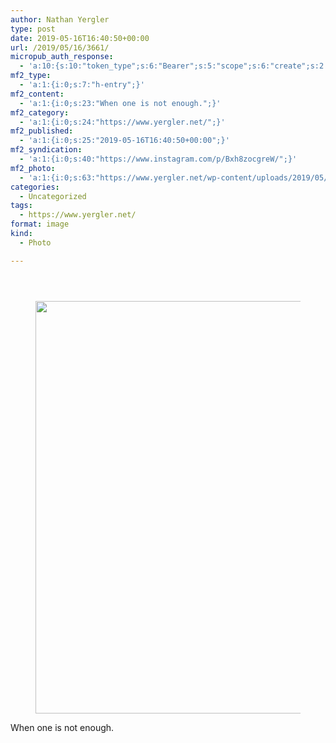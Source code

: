 ```yaml
---
author: Nathan Yergler
type: post
date: 2019-05-16T16:40:50+00:00
url: /2019/05/16/3661/
micropub_auth_response:
  - 'a:10:{s:10:"token_type";s:6:"Bearer";s:5:"scope";s:6:"create";s:2:"me";s:24:"https://www.yergler.net/";s:9:"issued_by";s:51:"https://www.yergler.net/wp-json/indieauth/1.0/token";s:9:"client_id";s:24:"https://ownyourgram.com/";s:11:"client_name";s:11:"OwnYourGram";s:11:"client_icon";s:35:"https://ownyourgram.com/favicon.ico";s:9:"issued_at";i:1548307572;s:4:"user";i:2;s:13:"last_accessed";i:1558055602;}'
mf2_type:
  - 'a:1:{i:0;s:7:"h-entry";}'
mf2_content:
  - 'a:1:{i:0;s:23:"When one is not enough.";}'
mf2_category:
  - 'a:1:{i:0;s:24:"https://www.yergler.net/";}'
mf2_published:
  - 'a:1:{i:0;s:25:"2019-05-16T16:40:50+00:00";}'
mf2_syndication:
  - 'a:1:{i:0;s:40:"https://www.instagram.com/p/Bxh8zocgreW/";}'
mf2_photo:
  - 'a:1:{i:0;s:63:"https://www.yergler.net/wp-content/uploads/2019/05/ig9paCQ8.jpg";}'
categories:
  - Uncategorized
tags:
  - https://www.yergler.net/
format: image
kind:
  - Photo

---
```

<section class="response"> <header> </header> 

<div data-carousel-extra='{"blog_id":1,"permalink":"https:\/\/www.yergler.net\/2019\/05\/16\/3661\/"}' id='gallery-44' class='gallery galleryid-3661 gallery-columns-1 gallery-size-large'>
  <figure class='gallery-item'> 
  
  <div class='gallery-icon landscape'>
    <a href='https://www.yergler.net/wp-content/uploads/2019/05/ig9paCQ8.jpg'><img width="660" height="660" src="https://www.yergler.net/wp-content/uploads/2019/05/ig9paCQ8-1024x1024.jpg" class="attachment-large size-large u-photo" alt="" loading="lazy" srcset="https://www.yergler.net/wp-content/uploads/2019/05/ig9paCQ8-1024x1024.jpg 1024w, https://www.yergler.net/wp-content/uploads/2019/05/ig9paCQ8-150x150.jpg 150w, https://www.yergler.net/wp-content/uploads/2019/05/ig9paCQ8-300x300.jpg 300w, https://www.yergler.net/wp-content/uploads/2019/05/ig9paCQ8-768x768.jpg 768w, https://www.yergler.net/wp-content/uploads/2019/05/ig9paCQ8-800x800.jpg 800w, https://www.yergler.net/wp-content/uploads/2019/05/ig9paCQ8-50x50.jpg 50w, https://www.yergler.net/wp-content/uploads/2019/05/ig9paCQ8.jpg 1080w" sizes="(max-width: 660px) 100vw, 660px" data-attachment-id="3662" data-permalink="https://www.yergler.net/2019/05/16/3661/ig9pacq8/" data-orig-file="https://www.yergler.net/wp-content/uploads/2019/05/ig9paCQ8.jpg" data-orig-size="1080,1080" data-comments-opened="0" data-image-meta="{&quot;aperture&quot;:&quot;0&quot;,&quot;credit&quot;:&quot;&quot;,&quot;camera&quot;:&quot;&quot;,&quot;caption&quot;:&quot;&quot;,&quot;created_timestamp&quot;:&quot;0&quot;,&quot;copyright&quot;:&quot;&quot;,&quot;focal_length&quot;:&quot;0&quot;,&quot;iso&quot;:&quot;0&quot;,&quot;shutter_speed&quot;:&quot;0&quot;,&quot;title&quot;:&quot;&quot;,&quot;orientation&quot;:&quot;0&quot;}" data-image-title="ig9paCQ8" data-image-description="" data-image-caption="" data-medium-file="https://www.yergler.net/wp-content/uploads/2019/05/ig9paCQ8-300x300.jpg" data-large-file="https://www.yergler.net/wp-content/uploads/2019/05/ig9paCQ8-1024x1024.jpg" /></a>
  </div></figure>
</div></section> 

When one is not enough.